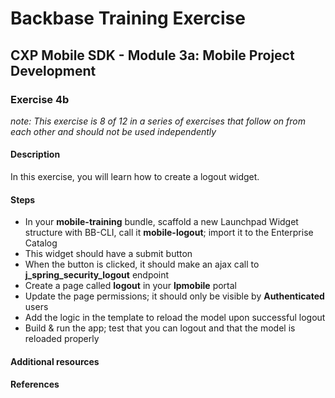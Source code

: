 # Backbase Training Exercise

## CXP Mobile SDK - Module 3a: Mobile Project Development

### Exercise 4b

_note: This exercise is 8 of 12 in a series of exercises that follow on from each other and should not be used independently_

#### Description

In this exercise, you will learn how to create a logout widget.

#### Steps

 - In your **mobile-training** bundle, scaffold a new Launchpad Widget structure with BB-CLI, call it **mobile-logout**; import it to the Enterprise Catalog
 - This widget should have a submit button
 - When the button is clicked, it should make an ajax call to **j_spring_security_logout** endpoint
 - Create a page called **logout** in your **lpmobile** portal
 - Update the page permissions; it should only be visible by **Authenticated** users
 - Add the logic in the template to reload the model upon successful logout
 - Build & run the app; test that you can logout and that the model is reloaded properly

#### Additional resources

#### References
